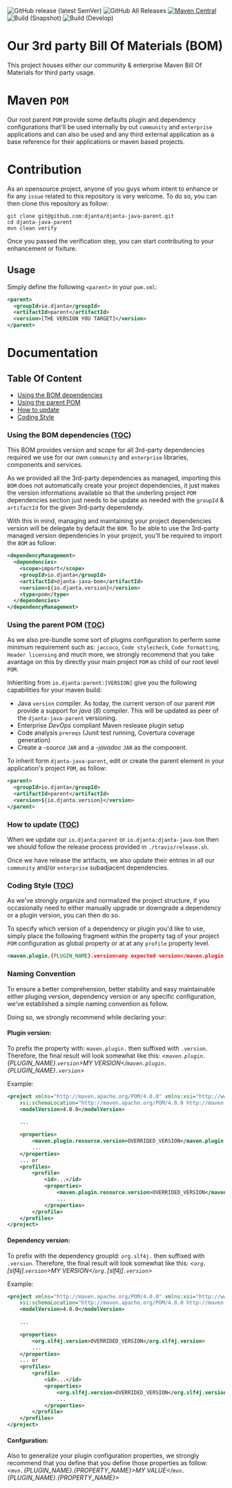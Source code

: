 ![GitHub release (latest SemVer)](https://img.shields.io/github/v/release/djanta/djanta-java-parent)
![GitHub All Releases](https://img.shields.io/github/downloads/djanta/djanta-java-parent/total)
[![Maven Central](https://img.shields.io/maven-central/v/io.djanta/djanta-java-parent.svg?maxAge=2592000)](http://search.maven.org/#artifactdetails%7Cio.djanta%7Cdjanta-java-parent)
![Build (Snapshot)](https://github.com/djanta/djanta-java-parent/workflows/Build%20(Verify%20&%20Deploy)/badge.svg)
![Build (Develop)](https://github.com/djanta/djanta-java-parent/workflows/Build%20(Verify%20&%20Test)/badge.svg?branch=develop)

# Our 3rd party Bill Of Materials (BOM)
This project houses either our community & enterprise Maven Bill Of Materials for third party usage.

# Maven `POM`

Our root parent `POM` provide some defaults plugin and dependency configurations that'll be used internally by 
out `community` and  `enterprise` applications and can also be used and any third external application as a base 
reference for their applications or maven based projects.

# Contribution

As an opensource project, anyone of you guys whom intent to enhance or fix any `issue` related to this repository is very welcome. To do so, you can then clone this repository as follow:

```shell
git clone git@github.com:djanta/djanta-java-parent.git
cd djanta-java-parent
mvn clean verify
```

Once you passed the verification step, you can start contributing to your enhancement or fixiture.

## Usage

Simply define the following `<parent>` in your `pom.xml`:
```xml
<parent>
  <groupId>io.djanta</groupId>
  <artifactId>parent</artifactId>
  <version>[THE VERSION YOU TARGET]</version>
</parent>
```

# Documentation

## Table Of Content
* [Using the BOM dependencies](#using-the-bom-dependencies)
* [Using the parent POM](#using-the-parent-pom)
* [How to update](#how-to-update)
* [Coding Style](#conding-styule)

### Using the BOM dependencies ([TOC](#table-of-content))

This BOM provides version and scope for all  3rd-party dependencies required we use for our own `community` and `enterprise` libraries, components and services.

As we provided all the 3rd-party dependencies as managed, importing this `BOM` does not automatically create your project dependencies, 
it just makes the version informations available so that the underling project `POM` dependencies section just needs to be update as needed with the `groupId` & `artifactId` for the given 3rd-party dependendy.

With this in mind, managing and maintaining your project dependencies version will be delegate by default the `BOM`.
To be able to use the 3rd-party managed version dependencies in your project, you'll be required to import the `BOM` as follow:

```xml
<dependencyManagement>
  <dependencies>
    <scope>import</scope>
    <groupId>io.djanta</groupId>
    <artifactId>djanta-java-bom</artifactId>
    <version>${io.djanta.version}</version>
    <type>pom</type>
  </dependencies>
</dependencyManagement>
```

### Using the parent POM ([TOC](#table-of-content))

As we also pre-bundle some sort of plugins configuration to perferm some minimum requirement such as: `jaccoco`, `Code stylecheck`, `Code formatting`, `Header licensing` and much more,
we strongly recommend that you take avantage on this by directly your main project `POM` as child of our root level `POM`.

Inhieriting from `io.djanta:parent:[VERSION]` give you the following capabilities for your maven build:

* Java `version` compiler. As today, the current verson of our parent `POM` provide a support for *java* (_8_) compiler. This will be updated as peer of the `djanta-java-parent` versioning.
* Enterprise *DevOps* compliant Maven reslease plugin setup
* Code analysis `prereqs` (Junit test running, Covertura coverage generation)
* Create a *-source* `JAR` and a *-javadoc* `JAR` as the component.

To inherit form `djanta-java-parent`, edit or create the parent element in your application's project `POM`, as follow:

```xml
<parent>
  <groupId>io.djanta</groupId>
  <artifactId>parent</artifactId>
  <version>${io.djanta.version}</version>
</parent>
```

### How to update ([TOC](#table-of-content))

When we update our `io.djanta:parent` or `io.djanta:djanta-java-bom` then we should follow the release process provided in `./travis/release.sh`.

Once we have release the artifacts, we also update their entries in all our `community` and/or `enterprise` subadjacent dependencies.

### Coding Style ([TOC](#table-of-content))

As we've strongly organize and normalized the project structure, if you occasionally need to either manually upgrade or downgrade a dependency or a plugin version, you can then do so. 

To specify which version of a dependency or plugin you'd like to use, simply place the following fragment within the property tag of your project `POM` configuration as global property or at 
at any `profile` property level.

```xml
<maven.plugin.{PLUGIN_NAME}.version>any expected version</maven.plugin.{PLUGIN_NAME}.version>
```

### Naming Convention

To ensure a better comprehension, better stability and easy maintainable either pluging version, dependency version or any specific configuration, we've established a simple naming convention as follow.

Doing so, we strongly recommend while declaring your:

#### Plugin version:

To prefix the property with: `maven.plugin.` then suffixed with `.version`. Therefore, the final result will look somewhat like this: *_<`maven.plugin.`{PLUGIN_NAME}.`version`>MY VERSION</`maven.plugin.`{PLUGIN_NAME}`.version`>_*

Example:

```xml
<project xmlns="http://maven.apache.org/POM/4.0.0" xmlns:xsi="http://www.w3.org/2001/XMLSchema-instance" 
    xsi:schemaLocation="http://maven.apache.org/POM/4.0.0 http://maven.apache.org/maven-v4_0_0.xsd">
    <modelVersion>4.0.0</modelVersion>
    
    ...

    <properties>
        <maven.plugin.resource.version>OVERRIDED_VERSION</maven.plugin.resource.version>
        ...
    </properties>
    ... or
    <profiles>
        <profile>
            <id>...</id>
            <properties>
                <maven.plugin.resource.version>OVERRIDED_VERSION</maven.plugin.resource.version>
                ...
            </properties>
        </profile>
    </profiles>
</project>
```

#### Dependency version:

To prefix with the dependency groupId: `org.slf4j.` then suffixed with `.version`. Therefore, the final result will look somewhat like this: *_<`org.`[slf4j].`version`>MY VERSION</`org.`[slf4j]`.version`>_*

Example:

```xml
<project xmlns="http://maven.apache.org/POM/4.0.0" xmlns:xsi="http://www.w3.org/2001/XMLSchema-instance" 
    xsi:schemaLocation="http://maven.apache.org/POM/4.0.0 http://maven.apache.org/maven-v4_0_0.xsd">
    <modelVersion>4.0.0</modelVersion>
    
    ...

    <properties>
        <org.slf4j.version>OVERRIDED_VERSION</org.slf4j.version>
        ...
    </properties>
    ... or
    <profiles>
        <profile>
            <id>...</id>
            <properties>
                <org.slf4j.version>OVERRIDED_VERSION</org.slf4j.version>
                ...
            </properties>
        </profile>
    </profiles>
</project>
```

#### Confguration:

Also to generalize your plugin configuration properties, we strongly recommend that you define that you define those properties as follow:  *_<`mvn.`{PLUGIN_NAME}.{PROPERTY_NAME}>MY VALUE</`mvn.`{PLUGIN_NAME}.{PROPERTY_NAME}>_*